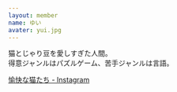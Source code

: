 ```yaml
---
layout: member
name: ゆい
avater: yui.jpg
---
```


猫とじゃり豆を愛しすぎた人間。<br>
得意ジャンルはパズルゲーム、苦手ジャンルは言語。

[愉快な猫たち - Instagram](https://www.instagram.com/tgcats2022/)
